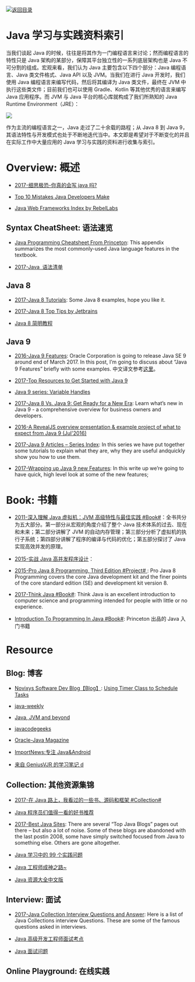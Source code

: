 [![返回目录](https://parg.co/UGo)](https://parg.co/b4z)

# Java 学习与实践资料索引

当我们谈起 Java 的时候，往往是将其作为一门编程语言来讨论；然而编程语言的特性只是 Java 架构的某部分，保障其平台独立性的一系列底层架构也是 Java 不可分割的组成。宏观来看，我们认为 Java 主要包含以下四个部分：Java 编程语言、Java 类文件格式、Java API 以及 JVM。当我们在进行 Java 开发时，我们使用 Java 编程语言来编写代码，然后将其编译为 Java 类文件，最终在 JVM 中执行这些类文件；目前我们也可以使用 Gradle、Kotlin 等其他优秀的语言来编写 Java 应用程序。而 JVM 与 Java 平台的核心库就构成了我们所熟知的 Java Runtime Environment（JRE）：

![](https://coding.net/u/hoteam/p/Cache/git/raw/master/2017/8/1/java.png)

作为主流的编程语言之一，Java 走过了二十余载的路程；从 Java 8 到 Java 9，其语法特性与开发模式也处于不断地迭代当中。本文即是希望对于不断变化的并且在实际工作中大量应用的 Java 学习与实践的资料进行收集与索引。

# Overview: 概述

* [2017-细思极恐-你真的会写 java 吗?](http://6me.us/IZ45)

* [Top 10 Mistakes Java Developers Make](http://www.gauravkgupta.com/top-10-mistakes-java-developers-make/)

- [Java Web Frameworks Index by RebelLabs](https://zeroturnaround.com/rebellabs/java-web-frameworks-index-by-rebellabs/)

## Syntax CheatSheet: 语法速览

* [Java Programming Cheatsheet From Princeton](http://introcs.cs.princeton.edu/java/11cheatsheet/): This appendix summarizes the most commonly-used Java language features in the textbook.

* [2017-Java  语法清单](https://zhuanlan.zhihu.com/p/25578170)

## Java 8

* [2017-Java 8 Tutorials](https://www.mkyong.com/tutorials/java-8-tutorials/): Some Java 8 examples, hope you like it.

* [2017-Java 8 Top Tips by Jetbrains](https://blog.jetbrains.com/idea/2016/07/java-8-top-tips/)

* [Java 8 简明教程](http://www.importnew.com/10360.html)

## Java 9

* [2016-Java 9 Features](http://www.journaldev.com/13121/java-9-features-with-examples): Oracle Corporation is going to release Java SE 9 around end of March 2017. In this post, I’m going to discuss about “Java 9 Features” briefly with some examples. 中文译文参考[这里](http://6me.us/UFu)。

* [2017-Top Resources to Get Started with Java 9](https://www.sitepoint.com/java-9-resources/)

* [Java 9 series: Variable Handles](https://www.voxxed.com/blog/2016/11/java-9-series-variable-handles/?utm_source=mybridge&utm_medium=ios&utm_campaign=read_more)

* [2017-Java 8 Vs. Java 9: Get Ready for a New Era](https://www.romexsoft.com/blog/java-8-vs-java-9/): Learn what’s new in Java 9 - a comprehensive overview for business owners and developers.

* [2016-A RevealJS overview presentation & example project of what to expect from Java 9 (Jul'2016)](https://github.com/bentolor/java9-in-action/blob/master/playground/src/main/java/de/exxcellent/java9/module-info.java)

* [2017-Java 9 Articles – Series Index](https://blog.idrsolutions.com/2017/06/java-9-articles-series-index/): In this series we have put together some tutorials to explain what they are, why they are useful andquickly show you how to use them.

* [2017-Wrapping up Java 9 new Features](https://aboullaite.me/wrapping-up-java-9-new-features/): In this write up we’re going to have quick, high level look at some of the new features;

# Book: 书籍

* [2011-深入理解 Java 虚拟机：JVM 高级特性与最佳实践 #Book#](https://parg.co/b1E)：全书共分为五大部分。第一部分从宏观的角度介绍了整个 Java 技术体系的过去、现在和未来；第二部分讲解了 JVM 的自动内存管理；第三部分分析了虚拟机的执行子系统；第四部分讲解了程序的编译与代码的优化；第五部分探讨了 Java 实现高效并发的原理。

* [2015-实战 Java 高并发程序设计]()：

* [2015-Pro Java 8 Programming, Third Edition #Project# ](https://www.safaribooksonline.com/library/view/pro-java-8/9781484206416/): Pro Java 8 Programming covers the core Java development kit and the finer points of the core standard edition (SE) and development kit version 8.

* [2017-Think Java #Book#](https://books.trinket.io/thinkjava/): Think Java is an excellent introduction to computer science and programming intended for people with little or no experience.

- [Introduction To Programming In Java #Book#](http://introcs.cs.princeton.edu/java/home/): Princeton 出品的 Java 入门书籍

# Resource

## Blog: 博客

* [Novixys Software Dev Blog【Blog】](http://www.novixys.com/blog/): [Using Timer Class to Schedule Tasks](http://www.novixys.com/blog/using-timer-schedule-tasks/)

* [java-weekly](http://www.thoughts-on-java.org/java-weekly/)

* [Java, JVM and beyond](http://blog.sanaulla.info/)

* [javacodegeeks](http://www.javacodegeeks.com/category/java/core-java/)

* [Oracle-Java Magazine](http://www.oracle.com/technetwork/java/javamagazine/index.html)

* [ImportNews:专注 Java&Android](http://www.importnew.com/)

* [来自 GeniusVJR 的学习笔记 d](https://github.com/GeniusVJR/LearningNotes)

## Collection: 其他资源集锦

* [2017-在 Java 路上，我看过的一些书、源码和框架 #Collection#](http://www.jianshu.com/p/4a41ee88bd82)

* [Java 程序员们值得一看的好书推荐](https://zhuanlan.zhihu.com/p/23444919)

* [2017-Best Java Sites](http://www.baeldung.com/java-blogs): There are several “Top Java Blogs” pages out there – but also a lot of noise. Some of these blogs are abandoned with the last postin 2008, some have simply switched focused from Java to something else. Others are gone altogether.

* [Java 学习中的 99 个实践问题](https://github.com/shekhargulati/99-problems/blob/master/java8/README.md)

* [Java 工程师成神之路~](http://www.hollischuang.com/archives/489)

* [Java 资源大全中文版](https://github.com/jobbole/awesome-java-cn)

## Interview: 面试

* [2017-Java Collection Interview Questions and Answer](https://parg.co/bak): Here is a list of Java Collections interview Questions. These are some of the famous questions asked in interviews.

* [Java 高级开发工程师面试考点](http://www.sanesee.com/article/java-engineer-interview-of-content-tree)

* [Java 面试问题](https://dongchuan.gitbooks.io/java-interview-question/content/java/index.html)

## Online Playground: 在线实践
